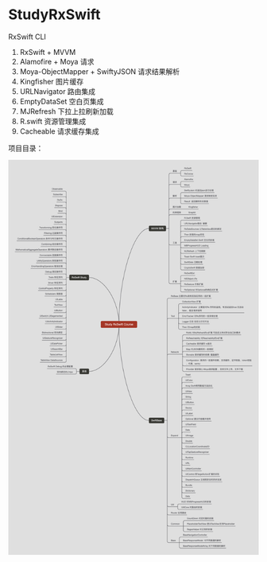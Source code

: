 # StudyRxSwift
RxSwift CLI

1. RxSwift + MVVM
2. Alamofire + Moya 请求
3. Moya-ObjectMapper + SwiftyJSON 请求结果解析
4. Kingfisher 图片缓存
5. URLNavigator 路由集成
6. EmptyDataSet 空白页集成
7. MJRefresh 下拉上拉刷新加载
8. R.swift 资源管理集成
9. Cacheable 请求缓存集成


项目目录：

![image](https://github.com/kaikaka/StudySwift/blob/master/Study_RxSwift_Course.png)